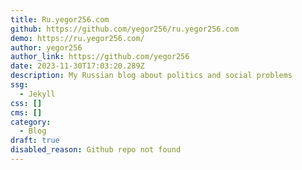 ```yaml
---
title: Ru.yegor256.com
github: https://github.com/yegor256/ru.yegor256.com
demo: https://ru.yegor256.com/
author: yegor256
author_link: https://github.com/yegor256
date: 2023-11-30T17:03:20.289Z
description: My Russian blog about politics and social problems
ssg:
  - Jekyll
css: []
cms: []
category:
  - Blog
draft: true
disabled_reason: Github repo not found
---
```

